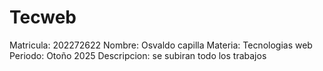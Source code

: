 # Tecweb
Matricula: 202272622
Nombre: Osvaldo capilla 
Materia: Tecnologias web 
Periodo: Otoño 2025
Descripcion: se subiran todo los trabajos
